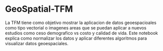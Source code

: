 # GeoSpatial-TFM
La TFM tiene como objetivo mostrar la aplicacion de datos geoespacioales como tipo vectorial o  imagenes areas que se puedan aplicar a nuevos estudios como ceso demografico vs costo y calidad de vida. 
Este notebook explica como normalizar los datos y aplicar diferentes algoritmos para visualizar datos geoespaciales.

